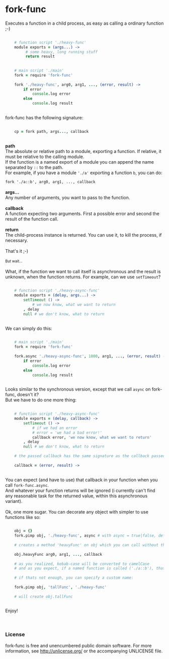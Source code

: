 # fork-func  

Executes a function in a child process, as easy as calling a ordinary function ;-)

```coffee
      
    # function script './heavy-func'
    module exports = (args...) ->
         # some heavy, long running stuff
         return result
         
         
    # main script './main'
    fork = require 'fork-func'
    
    fork './heavy-func', arg0, arg1, ..., (error, result) ->
        if error
            console.log error
        else                                          
            console.log result  
                           
```

fork-func has the following signature:
    
```coffee
    
    cp = fork path, args..., callback
    
```    

**path**    
The absolute or relative path to a module, exporting a function.
If relative, it must be relative to the calling module.  
If the function is a named export of a module you can append the name separated by ```::``` to the path.  
For example, if you have a module ```'./a'``` exporting a function ```b```, you can do:  

```fork './a::b', arg0, arg1, ..., callback```
<br>  
**args...**    
Any number of arguments, you want to pass to the function.
<br>  
**callback**    
A function expecting two arguments. First a possible error and second the result of the function call.
<br>  
**return**    
The child-process instance is returned. You can use it, to kill the process, if necessary.
<br>  
That's it ;-)
<br>   
<small>But wait...</small>
<br>  
What, if the function we want to call itself is asynchronous and the result is unknown, when the function returns.
For example, can we use ```setTimeout```?

```coffee
    
    # function script './heavy-async-func'
    module exports = (delay, args...) ->
        setTimeout () ->
            # we now know, what we want to return
        , delay
        null # we don't know, what to return
        
```

We can simply do this:

```coffee
    
    # main script './main'
    fork = require 'fork-func'
    
    fork.async './heavy-async-func', 1000, arg1, ..., (error, result) ->
        if error
            console.log error
        else                                          
            console.log result  
    
```
    
Looks similar to the synchronous version, except that we call ```async``` on fork-func, doesn't it?  
But we have to do one more thing:
 
```coffee
    
    # function script './heavy-async-func'
    module exports = (delay, callback) ->
        setTimeout () ->
            # if we had an error
            # error = 'we had a bad error!'
            callback error, 'we now know, what we want to return'
        , delay
        null # we don't know, what to return
    
    # the passed callback has the same signature as the callback passed to fork-func:
    
    callback = (error, result) ->
    
```

You can expect (and have to use) that callback in your function when you call ```fork-func.async```.    
And whatever your function returns will be ignored (i currently can't find any reasonable task for the returned value, within this asynchronous variant).
<br>  
Ok, one more sugar. You can decorate any object with simpler to use functions like so:

```coffee
      
    obj = {}
    fork.pimp obj, './heavy-func', async # with async = true|false, default is false
    
    # creates a method 'heavyFunc' on obj which you can call without the path argument:
    
    obj.heavyFunc arg0, arg1, ..., callback
    
    # as you realized, kebab-case will be converted to camelCase
    # and as you expect, if a named function is called ('./a::b'), that name (b) is used
    
    # if thats not enough, you can specify a custom name:
    
    fork.pimp obj, 'tallFunc', './heavy-func'
    
    # will create obj.tallFunc
    
```        

Enjoy!
<br>  
<br>  

### License    
   
fork-func is free and unencumbered public domain software. For more information, see http://unlicense.org/ or the accompanying UNLICENSE file.
  